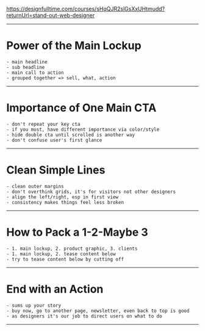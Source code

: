
<https://designfulltime.com/courses/sHqQJR2slGsXxUHtmudd?returnUrl=stand-out-web-designer>

---

# Power of the Main Lockup

	- main headline
	- sub headline
	- main call to action
	- grouped together => sell, what, action

---

# Importance of One Main CTA

	- don't repeat your key cta
	- if you must, have different importance via color/style
	- hide double cta until scrolled is another way
	- don't confuse user's first glance

---

# Clean Simple Lines

	- clean outer margins
	- don't overthink grids, it's for visitors not other designers
	- align the left/right, esp in first view
	- consistency makes things feel less broken

---

# How to Pack a 1-2-Maybe 3

	- 1. main lockup, 2. product graphic, 3. clients
	- 1. main lockup, 2. tease content below
	- try to tease content below by cutting off

---

# End with an Action

	- sums up your story
	- buy now, go to another page, newsletter, even back to top is good
	- as designers it's our job to direct users on what to do

---

